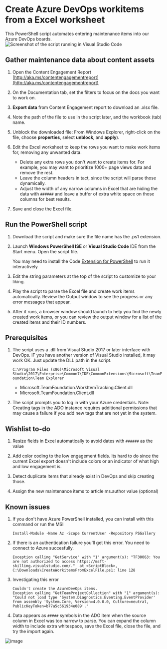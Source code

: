# Create Azure DevOps workitems from a Excel worksheet

This PowerShell script  automates entering maintenance items into our Azure DevOps boards.
![Screenshot of the script running in Visual Studio Code](https://user-images.githubusercontent.com/5067358/195956233-feac7ab6-0a9f-437c-8473-8fa2752c5df1.png)


## Gather maintenance data about content assets

1. Open the Content Engagement Report [http://aka.ms/contentengagementreport](http://aka.ms/contentengagementreport)

2. On the Documentation tab, set the filters to focus on the docs you want to work on.

3. **Export data** from Content Engagement report to download an .xlsx file.

4. Note the path of the file to use in the script later, and the workbook (tab) name.

5. Unblock the downloaded file: From Windows Explorer, right-click on the file, choose **properties**, select **unblock**, and **apply**).

6. Edit the Excel worksheet to keep the rows you want to make work items for, removing any unwanted data.

   - Delete any extra rows you don't want to create items for. For example, you may want to prioritize 1000+ page views data and remove the rest.
   - Leave the column headers in tact, since the script will parse those dynamically.
   - Adjust the width of any narrow columns in Excel that are hiding the data with `######` and leave a buffer of extra white space on those columns for best results.

7. Save and close the Excel file.

## Run the PowerShell script

1. Download the script and make sure the file name has the .ps1 extension.

2. Launch **Windows PowerShell ISE** or **Visual Studio Code** IDE from the Start menu. Open the script file.

   You may need to install the Code [Extension for PowerShell](https://marketplace.visualstudio.com/items?itemName=ms-vscode.PowerShell) to run it interactively

3. Edit the string parameters at the top of the script to customize to your liking.

4. Play the script to parse the Excel file and create work items automatically. Review the Output window to see the progress or any error messages that appear.

5. After it runs, a browser window should launch to help you find the newly created work items, or you can review the output window for a list of the created items and their ID numbers.

## Prerequisites

1. The script uses a .dll from Visual Studio 2017 or later interface with DevOps. IF you have another version of Visual Studio installed, it may work OK. Just update the DLL path in the script.

   `C:\Program Files (x86)\Microsoft Visual Studio\2017\Enterprise\Common7\IDE\CommonExtensions\Microsoft\TeamFoundation\Team Explorer`
   - Microsoft.TeamFoundation.WorkItemTracking.Client.dll
   - Microsoft.TeamFoundation.Client.dll

2. The script prompts you to log in with your Azure credentials.
Note:  Creating tags in the ADO instance requires additional permissions that may cause a failure if you add new tags that are not yet in the system. 

## Wishlist to-do

1. Resize fields in Excel automatically to avoid dates with `######` as the value

2. Add color coding to the low engagement fields. Its hard to do since the current Excel export doesn't include colors or an indicator of what high and low engagement is.

3. Detect duplicate items that already exist in DevOps and skip creating those.

4. Assign the new maintenance items to article ms.author value (optional)

## Known issues

1. If you don't have Azure PowerShell installed, you can install with this command or run the MSI

   `Install-Module -Name Az -Scope CurrentUser -Repository PSGallery`

2. If there is an authentication failure you'll get this error. You need to connect to Azure succesfully.

   ```output
   Exception calling "GetService" with "1" argument(s): "TF30063: You are not authorized to access https://msft-skilling.visualstudio.com/."  at <ScriptBlock>, C:\Downloads\CreateWorkitemsFromExcelFile.ps1: line 128
   ```

3. Investigating this error

   ```output
   Couldn't create the AzureDevOps items.
   Exception calling "GetTeamProjectCollection" with "1" argument(s): "Could not load type 'System.Diagnostics.Eventing.EventProvider' from assembly 'System.Core, Version=4.0.0.0, Culture=neutral, PublicKeyToken=b77a5c561934e089'."
   ```

4. Data appears as `#####` symbols in the ADO item when the source column in Excel was too narrow to parse. You can expand the column width to include extra whitespace, save the Excel file, close the file, and try the import again.

![image](https://user-images.githubusercontent.com/5067358/195960464-7f4bb326-a5ea-43fa-9b92-b4c76788f54f.png)

